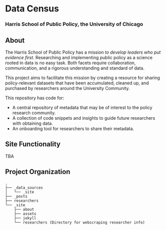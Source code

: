 # Data Census
### Harris School of Public Policy, the University of Chicago

## About
The Harris School of Public Policy has a mission *to develop leaders who put evidence first*. Researching and implementing public policy as a science rooted in data is no easy task. Both facets require collaboration, communication, and a rigorous understanding and standard of data. 

This project aims to facilitate this mission by creating a resource for sharing policy-relevant datasets that have been accumulated, cleaned up, and purchased by researchers around the University Community.
 
This repository has code for:
- A central repository of metadata that may be of interest to the policy research community.
- A collection of code snippets and insights to guide future researchers with obtaining data.
- An onboarding tool for researchers to share their metadata. 
 
## Site Functionality
TBA

## Project Organization
```
.
├── _data_sources
│   └── _site
├── _posts
├── researchers
└── _site
    ├── about
    ├── assets
    ├── jekyll
    └── researchers (Directory for webscraping researcher info)
```
